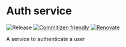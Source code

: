 # Auth service

![Release](https://github.com/davidgarvie/auth-service/workflows/Release/badge.svg) [![Commitizen friendly](https://img.shields.io/badge/commitizen-friendly-brightgreen.svg)](http://commitizen.github.io/cz-cli/) [![Renovate](https://img.shields.io/badge/renovate-enabled-brightgreen.svg)](https://renovatebot.com)

A service to authenticate a user
